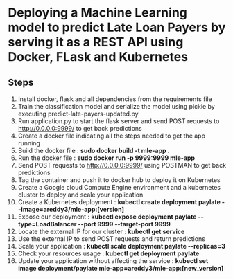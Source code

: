 # Deploying a Machine Learning model to predict Late Loan Payers by serving it as a REST API using Docker, FLask and Kubernetes

## Steps

1. Install docker, flask and all dependencies from the requirements file
2. Train the classification model and serialize the model using pickle by executing predict-late-payers-updated.py
3. Run application.py to start the flask server and send POST requests to http://0.0.0.0:9999/ to get back predictions
4. Create a docker file indicating all the steps needed to get the app running
5. Build the docker file : **sudo docker build -t mle-app .**
6. Run the docker file : **sudo docker run -p 9999:9999 mle-app**
7. Send POST requests to http://0.0.0.0:9999/ using POSTMAN to get back predictions
8. Tag the container and push it to docker hub to deploy it on Kubernetes
9. Create a Google cloud Compute Engine environment and a kubernetes cluster to deploy and scale your application
10. Create a Kubernetes deployment : **kubectl create deployment paylate --image=areddy3/mle-app:[version]**
11. Expose our deployment : **kubectl expose deployment paylate --type=LoadBalancer --port 9999 --target-port 9999**
12. Locate the external IP for our cluster : **kubectl get service**
13. Use the external IP to send POST requests and return predictions
14. Scale your application : **kubectl scale deployment paylate --replicas=3**
15. Check your resources usage : **kubectl get deployment paylate**
15. Update your application without affecting the service : **kubectl set image deployment/paylate mle-app=areddy3/mle-app:[new_version]**


